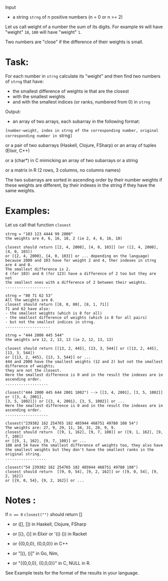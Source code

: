 Input

- a string `strng` of n positive numbers (n = 0 or n >= 2)

Let us call weight of a number the sum of its digits. 
For example `99` will have "weight" `18`, `100` will have "weight" `1`.

Two numbers are "close" if the difference of their weights is small.

# Task:
For each number in `strng` calculate its "weight" and then find *two* numbers
of `strng` that have:

- the smallest difference of weights ie that are the closest
- with the smallest weights
- and with the smallest indices (or ranks, numbered from 0) in `strng`

Output:

- an array of two arrays, each subarray in the following format:

`[number-weight, index in strng of the corresponding number, original corresponding number in `strng`]`

or a pair of two subarrays (Haskell, Clojure, FSharp) or an array of tuples (Elixir, C++) 

or a (char*) in C mimicking an array of two subarrays or a string

or a matrix in R (2 rows, 3 columns, no columns names)

The two subarrays are sorted in ascending order by their number weights if these weights are different, 
by their indexes in the string if they have the same weights.

# Examples:
Let us call that function `closest`
```
strng = "103 123 4444 99 2000"
the weights are 4, 6, 16, 18, 2 (ie 2, 4, 6, 16, 18)

closest should return [[2, 4, 2000], [4, 0, 103]] (or ([2, 4, 2000], [4, 0, 103])
or [{2, 4, 2000}, {4, 0, 103}] or ... depending on the language)
because 2000 and 103 have for weight 2 and 4, ther indexes in strng are 4 and 0.
The smallest difference is 2.
4 (for 103) and 6 (for 123) have a difference of 2 too but they are not 
the smallest ones with a difference of 2 between their weights.
....................

strng = "80 71 62 53"
All the weights are 8.
closest should return [[8, 0, 80], [8, 1, 71]]
71 and 62 have also:
- the smallest weights (which is 8 for all)
- the smallest difference of weights (which is 0 for all pairs)
- but not the smallest indices in strng.
....................

strng = "444 2000 445 544"
the weights are 12, 2, 13, 13 (ie 2, 12, 13, 13)

closest should return [[13, 2, 445], [13, 3, 544]] or ([13, 2, 445], [13, 3, 544])
or [{13, 2, 445}, {13, 3, 544}] or ...
444 and 2000 have the smallest weights (12 and 2) but not the smallest difference of weights;
they are not the closest.
Here the smallest difference is 0 and in the result the indexes are in ascending order.
...................

closest("444 2000 445 644 2001 1002") --> [[3, 4, 2001], [3, 5, 1002]] or ([3, 4, 2001], 
[3, 5, 1002]]) or [{3, 4, 2001}, {3, 5, 1002}] or ...
Here the smallest difference is 0 and in the result the indexes are in ascending order.
...................

closest("239382 162 254765 182 485944 468751 49780 108 54")
The weights are: 27, 9, 29, 11, 34, 31, 28, 9, 9.
closest should return  [[9, 1, 162], [9, 7, 108]] or ([9, 1, 162], [9, 7, 108]) 
or [{9, 1, 162}, {9, 7, 108}] or ...
108 and 54 have the smallest difference of weights too, they also have 
the smallest weights but they don't have the smallest ranks in the original string.
..................

closest("54 239382 162 254765 182 485944 468751 49780 108")
closest should return  [[9, 0, 54], [9, 2, 162]] or ([9, 0, 54], [9, 2, 162])
or [{9, 0, 54}, {9, 2, 162}] or ...
```
# Notes :
 If `n == 0` `closest("")` should return [] 
-  or ([], []) in Haskell, Clojure, FSharp 

- or [{}, {}] in Elixir or '(() ()) in Racket 
- or {{0,0,0}, {0,0,0}} in C++
- or "[(), ()]" in Go, Nim,
- or "{{0,0,0}, {0,0,0}}" in C, NULL in R.

See Example tests for the format of the results in your language.

